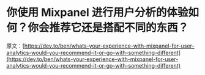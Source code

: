 # 你使用 Mixpanel 进行用户分析的体验如何？你会推荐它还是搭配不同的东西？

原文：[https://dev.to/ben/whats-your-experience-with-mixpanel-for-user-analytics-would-you-recommend-it-or-go-with-something-different](https://dev.to/ben/whats-your-experience-with-mixpanel-for-user-analytics-would-you-recommend-it-or-go-with-something-different)